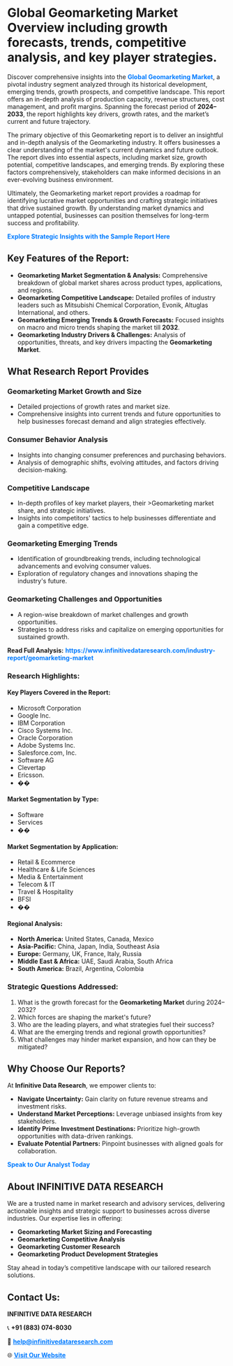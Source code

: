 <h1>Global Geomarketing Market Overview including growth forecasts, trends, competitive analysis, and key player strategies.</h1>
<p>
Discover comprehensive insights into the 
<a href="https://www.infinitivedataresearch.com/industry-report/geomarketing-market" rel="dofollow" style="color: #007BFF; text-decoration: none;"><strong>Global Geomarketing Market</strong></a>, a pivotal industry segment analyzed through its historical development, emerging trends, growth prospects, and competitive landscape. This report offers an in-depth analysis of production capacity, revenue structures, cost management, and profit margins. Spanning the forecast period of <strong>2024–2033</strong>, the report highlights key drivers, growth rates, and the market’s current and future trajectory.
</p>
<p>
The primary objective of this Geomarketing report is to deliver an insightful and in-depth analysis of the Geomarketing industry. It offers businesses a clear understanding of the market's current dynamics and future outlook. The report dives into essential aspects, including market size, growth potential, competitive landscapes, and emerging trends. By exploring these factors comprehensively, stakeholders can make informed decisions in an ever-evolving business environment.
</p>
<p>
Ultimately, the Geomarketing market report provides a roadmap for identifying lucrative market opportunities and crafting strategic initiatives that drive sustained growth. By understanding market dynamics and untapped potential, businesses can position themselves for long-term success and profitability.
</p>
<p>
<a href="https://www.infinitivedataresearch.com/request-sample/reportId=110008" style="color: #007BFF; text-decoration: none;"><strong>Explore Strategic Insights with the Sample Report Here</strong></a>
</p>

<h2>Key Features of the Report:</h2>
<ul>
<li><strong>Geomarketing Market Segmentation & Analysis:</strong> Comprehensive breakdown of global market shares across product types, applications, and regions.</li>
<li><strong>Geomarketing Competitive Landscape:</strong> Detailed profiles of industry leaders such as Mitsubishi Chemical Corporation, Evonik, Altuglas International, and others.</li>
<li><strong>Geomarketing Emerging Trends & Growth Forecasts:</strong> Focused insights on macro and micro trends shaping the market till <strong>2032</strong>.</li>
<li><strong>Geomarketing Industry Drivers & Challenges:</strong> Analysis of opportunities, threats, and key drivers impacting the <strong>Geomarketing Market</strong>.</li>
</ul>

<h2>What Research Report Provides</h2>
<h3>Geomarketing Market Growth and Size</h3>
<ul>
<li>Detailed projections of growth rates and market size.</li>
<li>Comprehensive insights into current trends and future opportunities to help businesses forecast demand and align strategies effectively.</li>
</ul>

<h3>Consumer Behavior Analysis</h3>
<ul>
<li>Insights into changing consumer preferences and purchasing behaviors.</li>
<li>Analysis of demographic shifts, evolving attitudes, and factors driving decision-making.</li>
</ul>

<h3>Competitive Landscape</h3>
<ul>
<li>In-depth profiles of key market players, their >Geomarketing market share, and strategic initiatives.</li>
<li>Insights into competitors' tactics to help businesses differentiate and gain a competitive edge.</li>
</ul>

<h3>Geomarketing Emerging Trends</h3>
<ul>
<li>Identification of groundbreaking trends, including technological advancements and evolving consumer values.</li>
<li>Exploration of regulatory changes and innovations shaping the industry's future.</li>
</ul>

<h3>Geomarketing Challenges and Opportunities</h3>
<ul>
<li>A region-wise breakdown of market challenges and growth opportunities.</li>
<li>Strategies to address risks and capitalize on emerging opportunities for sustained growth.</li>
</ul>
<p><strong>Read Full Analysis:</strong> <a href="https://www.infinitivedataresearch.com/industry-report/geomarketing-market" rel="dofollow" style="color: #007BFF; text-decoration: none;"><strong>https://www.infinitivedataresearch.com/industry-report/geomarketing-market</strong></a></p>
<h3>Research Highlights:</h3>
<h4>Key Players Covered in the Report:</h4>
<ul><li>Microsoft Corporation</li><li>Google Inc.</li><li>IBM Corporation</li><li>Cisco Systems Inc.</li><li>Oracle Corporation</li><li>Adobe Systems Inc.</li><li>Salesforce.com, Inc.</li><li>Software AG</li><li>Clevertap</li><li>Ericsson.</li><li>��</li></ul>
<h4>Market Segmentation by Type:</h4>
<ul><li>Software</li><li>Services</li><li>��</li></ul>
<h4>Market Segmentation by Application:</h4>
<ul><li>Retail &amp; Ecommerce</li><li>Healthcare &amp; Life Sciences</li><li>Media &amp; Entertainment</li><li>Telecom &amp; IT</li><li>Travel &amp; Hospitality</li><li>BFSI</li><li>��</li></ul>

<h4>Regional Analysis:</h4>
<ul>
<li><strong>North America:</strong> United States, Canada, Mexico</li>
<li><strong>Asia-Pacific:</strong> China, Japan, India, Southeast Asia</li>
<li><strong>Europe:</strong> Germany, UK, France, Italy, Russia</li>
<li><strong>Middle East & Africa:</strong> UAE, Saudi Arabia, South Africa</li>
<li><strong>South America:</strong> Brazil, Argentina, Colombia</li>
</ul>

<h3>Strategic Questions Addressed:</h3>
<ol>
<li>What is the growth forecast for the <strong>Geomarketing Market</strong> during 2024–2032?</li>
<li>Which forces are shaping the market's future?</li>
<li>Who are the leading players, and what strategies fuel their success?</li>
<li>What are the emerging trends and regional growth opportunities?</li>
<li>What challenges may hinder market expansion, and how can they be mitigated?</li>
</ol>

<h2>Why Choose Our Reports?</h2>
<p>At <strong>Infinitive Data Research</strong>, we empower clients to:</p>
<ul>
<li><strong>Navigate Uncertainty:</strong> Gain clarity on future revenue streams and investment risks.</li>
<li><strong>Understand Market Perceptions:</strong> Leverage unbiased insights from key stakeholders.</li>
<li><strong>Identify Prime Investment Destinations:</strong> Prioritize high-growth opportunities with data-driven rankings.</li>
<li><strong>Evaluate Potential Partners:</strong> Pinpoint businesses with aligned goals for collaboration.</li>
</ul>
<p><a href="https://www.infinitivedataresearch.com/industry-report/geomarketing-market" rel="dofollow" style="color: #007BFF; text-decoration: none;"><strong>Speak to Our Analyst Today</strong></a></p>

<h2>About INFINITIVE DATA RESEARCH</h2>
<p>We are a trusted name in market research and advisory services, delivering actionable insights and strategic support to businesses across diverse industries. Our expertise lies in offering:</p>
<ul>
<li><strong>Geomarketing Market Sizing and Forecasting</strong></li>
<li><strong>Geomarketing Competitive Analysis</strong></li>
<li><strong>Geomarketing Customer Research</strong></li>
<li><strong>Geomarketing Product Development Strategies</strong></li>
</ul>
<p>Stay ahead in today’s competitive landscape with our tailored research solutions.</p>

<h2>Contact Us:</h2>
<p><strong>INFINITIVE DATA RESEARCH</strong></p>
<p>📞 <strong>+91 (883) 074-8030</strong></p>
<p>📧 <strong><a href="mailto:help@infinitivedataresearch.com" style="color: #007BFF;">help@infinitivedataresearch.com</a></strong></p>
<p>🌐 <strong><a href="https://www.infinitivedataresearch.com" rel="dofollow" style="color: #007BFF;">Visit Our Website</a></strong></p>